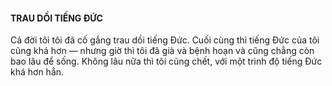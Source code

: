 #### TRAU DỒI TIẾNG ĐỨC

Cả đời tôi tôi đã cố gắng trau dồi tiếng Đức.
Cuối cùng thì tiếng Đức của tôi cũng khá hơn
— nhưng giờ thì tôi đã già và bệnh hoạn và cũng chẳng còn bao lâu để sống.
Không lâu nữa thì tôi cũng chết,
với một trình độ tiếng Đức khá hơn hẳn.